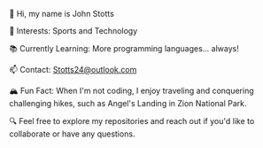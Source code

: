 👋 Hi, my name is John Stotts

🏀 Interests: Sports and Technology

📚 Currently Learning: More programming languages... always!

📫 Contact: Stotts24@outlook.com

🏔️ Fun Fact: When I'm not coding, I enjoy traveling and conquering challenging hikes, such as Angel's Landing in Zion National Park.

🔍 Feel free to explore my repositories and reach out if you'd like to collaborate or have any questions.

<!---
JohnStotts/JohnStotts is a ✨ special ✨ repository because its `README.md` (this file) appears on your GitHub profile.
You can click the Preview link to take a look at your changes.
--->

